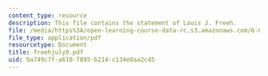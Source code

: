 ```yaml
---
content_type: resource
description: This file contains the statement of Louis J. Freeh.
file: /media/https%3A/open-learning-course-data-rc.s3.amazonaws.com/6-805-ethics-and-the-law-on-the-electronic-frontier-fall-2005/9a749c7fa618f895b214c134e0aa2c45_freehjuly9.pdf
file_type: application/pdf
resourcetype: Document
title: freehjuly9.pdf
uid: 9a749c7f-a618-f895-b214-c134e0aa2c45
---
```


